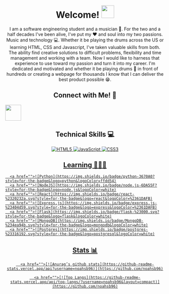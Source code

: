 <h1 align="center"> Welcome! <img height="40px" src="https://github.com/nixin72/nixin72/blob/0409e61b2e776bbffd86e4be4f94c9844ef85379/wave.gif"/> </h1>
   

<p align="center"> I am a software engineering student and a musician 🎵. For the two and a half decades I've been alive, I've put my ❤️ and soul into my two passions. Music and technology 💻. Whether it be playing the drums across the US or learning HTML, CSS and Javascript, I've taken valuable skills from both. The ability find creative solutions to difficult problems, flexibility and time management and working with a team. Now I would like to harness that experience to use toward my passion and turn it into my career. I'm dedicated and motivated and whether it be playing drums 🥁 in front of hundreds or creating a webpage for thousands I know that I can deliver the best product possible 😁. </p>

<h2 align="center">Connect with Me! 🔗</h2>

   <a href="https://www.linkedin.com/in/noahsb96/">
      <img height="50" src="https://cdn2.iconfinder.com/data/icons/social-icon-3/512/social_style_3_in-306.png"/>
   </a>

<h2 align="center">Technical Skills 💻</h2>

   <div align="center">

   <a href="">![HTML5](https://img.shields.io/badge/html5-%23E34F26.svg?style=for-the-badge&logo=html5&logoColor=white)
   <a href="">![JavaScript](https://img.shields.io/badge/javascript-%23323330.svg?style=for-the-badge&logo=javascript&logoColor=%23F7DF1E)
   <a href="">![CSS3](https://img.shields.io/badge/css3-%231572B6.svg?style=for-the-badge&logo=css3&logoColor=white)
   
   </div>

<h2 align="center">Learning 👨🏻‍🎓</h2>

      <a href="">![Python](https://img.shields.io/badge/python-3670A0?style=for-the-badge&logo=python&logoColor=ffdd54)
      <a href="">![NodeJS](https://img.shields.io/badge/node.js-6DA55F?style=for-the-badge&logo=node.js&logoColor=white)
      <a href="">![React](https://img.shields.io/badge/react-%2320232a.svg?style=for-the-badge&logo=react&logoColor=%2361DAFB)
      <a href="">![Express.js](https://img.shields.io/badge/express.js-%23404d59.svg?style=for-the-badge&logo=express&logoColor=%2361DAFB)
      <a href="">![Flask](https://img.shields.io/badge/flask-%23000.svg?style=for-the-badge&logo=flask&logoColor=white)
      <a href="">![MongoDB](https://img.shields.io/badge/MongoDB-%234ea94b.svg?style=for-the-badge&logo=mongodb&logoColor=white)
      <a href="">![Postgres](https://img.shields.io/badge/postgres-%23316192.svg?style=for-the-badge&logo=postgresql&logoColor=white)

<h2 align="center">Stats 📊</h2>
         
   <div align="center">

      <a href="">[![Anurag’s github stats](https://github-readme-stats.vercel.app/api?username=noahsb96)](https://github.com/noahsb96)

      <a href="">[![Top Langs](https://github-readme-stats.vercel.app/api/top-langs/?username=noahsb96&layout=compact)](https://github.com/noahsb96)
   </div>

<!--
**noahsb96/noahsb96** is a ✨ _special_ ✨ repository because its `README.md` (this file) appears on your GitHub profile.

Here are some ideas to get you started:

- 🔭 I’m currently working on ...
- 🌱 I’m currently learning ...
- 👯 I’m looking to collaborate on ...
- 🤔 I’m looking for help with ...
- 💬 Ask me about ...
- 📫 How to reach me: ...
- 😄 Pronouns: ...
- ⚡ Fun fact: ...
-->
